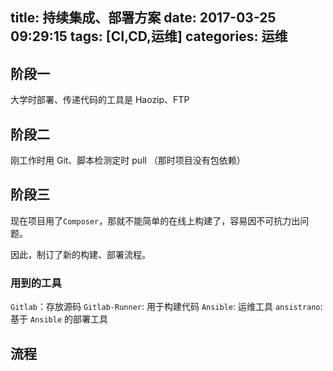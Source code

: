 title: 持续集成、部署方案
date: 2017-03-25 09:29:15
tags: [CI,CD,运维]
categories: 运维
---

## 阶段一
大学时部署、传递代码的工具是 Haozip、FTP

<!-- more -->


## 阶段二
刚工作时用 Git、脚本检测定时 pull （那时项目没有包依赖）

## 阶段三
现在项目用了`Composer`，那就不能简单的在线上构建了，容易因不可抗力出问题。

因此，制订了新的构建、部署流程。

### 用到的工具

`Gitlab`：存放源码
`Gitlab-Runner`: 用于构建代码
`Ansible`: 运维工具
`ansistrano`: 基于 `Ansible` 的部署工具

## 流程